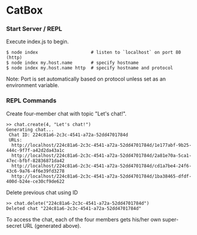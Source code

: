 
# CatBox

### Start Server / REPL

Execute index.js to begin.

```
$ node index                    # listen to `localhost` on port 80 (http)
$ node index my.host.name       # specify hostname
$ node index my.host.name http  # specify hostname and protocol
```

Note: Port is set automatically based on protocol unless set as an environment variable.

### REPL Commands

Create four-member chat with topic "Let's chat!".

```
>> chat.create(4, "Let's chat!")
Generating chat...
 Chat ID: 224c81a6-2c3c-4541-a72a-52dd4701784d
 URLs:
  http://localhost/224c81a6-2c3c-4541-a72a-52dd4701784d/1e177abf-9b25-444c-9f7f-a42d2da43a1c
  http://localhost/224c81a6-2c3c-4541-a72a-52dd4701784d/2a81e70a-5ca1-47ec-bfbf-82836871da42
  http://localhost/224c81a6-2c3c-4541-a72a-52dd4701784d/cd1a7be4-24f6-43c6-9a76-4f6e39fd3278
  http://localhost/224c81a6-2c3c-4541-a72a-52dd4701784d/1ba38465-dfdf-400d-b24e-ce30cf9de622
```

Delete previous chat using ID

```
>> chat.delete("224c81a6-2c3c-4541-a72a-52dd4701784d")
Deleted chat "224c81a6-2c3c-4541-a72a-52dd4701784d"
```

To access the chat, each of the four members gets his/her own super-secret URL (generated above).